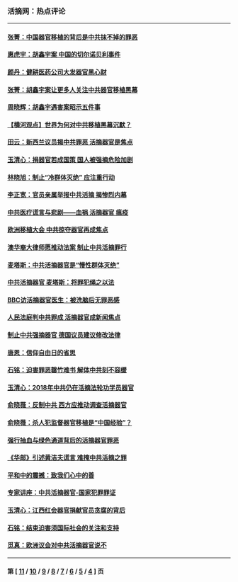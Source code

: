 ### 活摘网：热点评论
---
#### [张菁：中国器官移植的背后是中共抹不掉的罪恶](../../pages/nf5879/n13974977.md?09160430) 
#### [惠虎宇：胡鑫宇案 中国的切尔诺贝利事件](../../pages/nf5879/n13942916.md?09160430) 
#### [颜丹：健耕医药公司大发器官黑心财](../../pages/nf5879/n13940134.md?09160430) 
#### [张菁：胡鑫宇案让更多人关注中共器官移植黑幕](../../pages/nf5879/n13929073.md?09160430) 
#### [周晓辉：胡鑫宇遇害案昭示五件事](../../pages/nf5879/n13921870.md?09160430) 
#### [【横河观点】世界为何对中共移植黑幕沉默？](../../pages/nf5879/n13244249.md?09160430) 
#### [田云：新西兰议员揭中共罪恶 活摘器官是焦点](../../pages/nf5879/n13070629.md?09160430) 
#### [玉清心：捐器官若成国策 国人被强摘危险加剧](../../pages/nf5879/n12802713.md?09160430) 
#### [林晓旭：制止“冷群体灭绝” 应注重行动](../../pages/nf5879/n12779736.md?09160430) 
#### [李正宽：官员亲属举报中共活摘 揭惨烈内幕](../../pages/nf5879/n12684490.md?09160430) 
#### [中共医疗谎言与悲剧——血祸 活摘器官 瘟疫](../../pages/nf5879/n12372103.md?09160430) 
#### [欧洲移植大会 中共掠夺器官再成焦点](../../pages/nf5879/n11538883.md?09160430) 
#### [澳华裔大律师愿推动法案 制止中共活摘罪行](../../pages/nf5879/n11377039.md?09160430) 
#### [麦塔斯：中共活摘器官是“慢性群体灭绝”](../../pages/nf5879/n11350529.md?09160430) 
#### [中共活摘器官 麦塔斯：将罪犯绳之以法](../../pages/nf5879/n11347973.md?09160430) 
#### [BBC访活摘器官医生：被洗脑后无罪恶感](../../pages/nf5879/n11335935.md?09160430) 
#### [人民法庭判中共罪成 活摘器官成新闻焦点](../../pages/nf5879/n11331578.md?09160430) 
#### [制止中共强摘器官 德国议员建议修改法律](../../pages/nf5879/n11249451.md?09160430) 
#### [唐恩：信仰自由日的省思](../../pages/nf5879/n11003525.md?09160430) 
#### [石铭：迫害罪恶罄竹难书  解体中共刻不容缓](../../pages/nf5879/n10942855.md?09160430) 
#### [玉清心：2018年中共仍在活摘法轮功学员器官](../../pages/nf5879/n10914646.md?09160430) 
#### [俞晓薇：反制中共 西方应推动调查活摘器官](../../pages/nf5879/n10794671.md?09160430) 
#### [俞晓薇：杀人犯监督器官移植是“中国经验”？](../../pages/nf5879/n10466427.md?09160430) 
#### [强行抽血与绿色通道背后的活摘器官罪恶](../../pages/nf5879/n10004708.md?09160430) 
#### [《华邮》引述黄洁夫谎言 难掩中共活摘之罪](../../pages/nf5879/n9642309.md?09160430) 
#### [平和中的震撼：致我们心中的善](../../pages/nf5879/n9021123.md?09160430) 
#### [专家讲座：中共活摘器官-国家犯罪罪证](../../pages/nf5879/n8828153.md?09160430) 
#### [玉清心：江西红会器官捐献官员贪腐的背后](../../pages/nf5879/n8522122.md?09160430) 
#### [石铭：结束迫害须国际社会的关注和支持](../../pages/nf5879/n8443497.md?09160430) 
#### [觅真：欧洲议会对中共活摘器官说不](../../pages/nf5879/n8337486.md?09160430) 

---
#### 第 [ [11](./11.md?09160430) / [10](./10.md?09160430) / [9](./9.md?09160430) / [8](./8.md?09160430) / [7](./7.md?09160430) / [6](./6.md?09160430) / [5](./5.md?09160430) / [4](./4.md?09160430) ] 页
